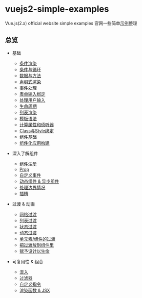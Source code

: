 # vuejs2-simple-examples
Vue.js(2.x) official website simple examples 官网一些简单[示例](https://cn.vuejs.org/v2/guide/)整理

## 总览
- 基础
    +  [条件渲染](vue-base/conditional-render.html)
    +  [条件与循环](vue-base/conditions-loops.html)
    +  [数据与方法](vue-base/data-method.html)
    +  [声明式渲染](vue-base/declarative-render.html)
    +  [事件处理](vue-base/event-process.html)
    +  [表单输入绑定](vue-base/form-input-bind.html)
    +  [处理用户输入](vue-base/handle-input.html)
    +  [生命周期](vue-base/life-cycle.html)
    +  [列表渲染](vue-base/list-render.html)
    +  [模板语法](vue-base/template-grammar.html)
    +  [计算属性和侦听器](vue-base/calculate-listen.html)
    +  [Class与Style绑定](vue-base/class-bind-style.html)
    +  [组件基础](vue-base/component-basis.html)
    +  [组件化应用构建](vue-base/component-build.html)

- 深入了解组件
    +  [组件注册](vue-component/component-registration.html)
    +  [Prop](vue-component/component-prop.html)
    +  [自定义事件](vue-component/component-custom-events.html)
    +  [动态组件 & 异步组件](vue-component/component-dynamic-asynchronous.html)
    +  [处理边界情况](vue-component/component-handling-boundary-conditions.html)
    +  [插槽](vue-component/component-slot.html)

- 过渡 & 动画
    + [网格过渡](vue-transition-animation/transition-grid.html)
    + [列表过渡](vue-transition-animation/transition-list.html)
    + [状态过渡](vue-transition-animation/transition-state.html)
    + [动态过渡](vue-transition-animation/transition-dynamic.html)
    + [单元素/组件的过渡](vue-transition-animation/transition-single.html)
    + [把过渡放到组件里](vue-transition-animation/transition-component.html)
    + [赋予设计以生命](vue-transition-animation/transition-life.html)

- 可复用性 & 组合
    + [混入](vue-reusability-combination/vue-mixins.html)
    + [过滤器](vue-reusability-combination/vue-filter.html)
    + [自定义指令](vue-reusability-combination/vue-custom-instructions.html)
    + [渲染函数 & JSX](vue-reusability-combination/vue-render.html)